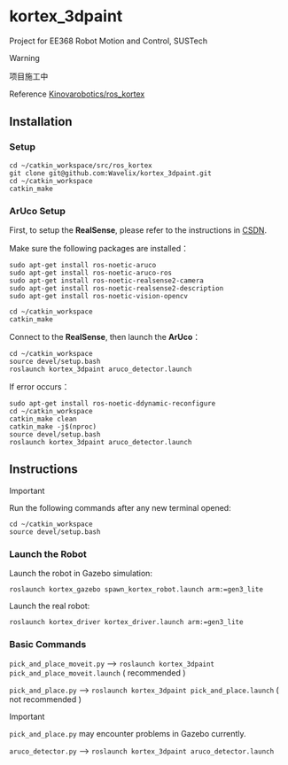 # kortex_3dpaint

Project for EE368 Robot Motion and Control, SUSTech

> [!WARNING]
> 项目施工中

Reference [Kinovarobotics/ros_kortex](https://github.com/Kinovarobotics/ros_kortex)

## Installation

### Setup

```
cd ~/catkin_workspace/src/ros_kortex
git clone git@github.com:Wavelix/kortex_3dpaint.git
cd ~/catkin_workspace
catkin_make
```

### ArUco Setup

First, to setup the **RealSense**, please refer to the instructions in [CSDN](https://blog.csdn.net/wanghq2013/article/details/123325671).

Make sure the following packages are installed：

```
sudo apt-get install ros-noetic-aruco
sudo apt-get install ros-noetic-aruco-ros
sudo apt-get install ros-noetic-realsense2-camera
sudo apt-get install ros-noetic-realsense2-description
sudo apt-get install ros-noetic-vision-opencv
```

```
cd ~/catkin_workspace
catkin_make
```

Connect to the **RealSense**, then launch the **ArUco**：

```
cd ~/catkin_workspace
source devel/setup.bash
roslaunch kortex_3dpaint aruco_detector.launch
```

If error occurs：

```
sudo apt-get install ros-noetic-ddynamic-reconfigure
cd ~/catkin_workspace
catkin_make clean
catkin_make -j$(nproc)
source devel/setup.bash
roslaunch kortex_3dpaint aruco_detector.launch
```

## Instructions

> [!important]
>
> Run the following commands after any new terminal opened:
>
> ```
> cd ~/catkin_workspace
> source devel/setup.bash
> ```

### Launch the Robot

Launch the robot in Gazebo simulation:

```
roslaunch kortex_gazebo spawn_kortex_robot.launch arm:=gen3_lite
```

Launch the real robot:

```
roslaunch kortex_driver kortex_driver.launch arm:=gen3_lite
```
### Basic Commands

``pick_and_place_moveit.py`` -->  ``roslaunch kortex_3dpaint pick_and_place_moveit.launch`` ( recommended )

``pick_and_place.py`` --> ``roslaunch kortex_3dpaint pick_and_place.launch`` ( not recommended )

> [!important]
>
> ``pick_and_place.py`` may encounter problems in Gazebo currently. 

``aruco_detector.py`` --> ``roslaunch kortex_3dpaint aruco_detector.launch``
